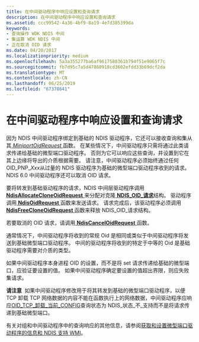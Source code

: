 ```yaml
---
title: 在中间驱动程序中响应设置和查询请求
description: 在中间驱动程序中响应设置和查询请求
ms.assetid: ccc99542-4a36-4bf9-8a19-4e7d385399da
keywords:
- 查询操作 WDK NDIS 中间
- 集运算 WDK NDIS 中间
- 正在取消 OID 请求
ms.date: 04/20/2017
ms.localizationpriority: medium
ms.openlocfilehash: 5a3a355277ba6af9617580361b794f51e9065f7c
ms.sourcegitcommit: fb7d95c7a5d47860918cd3602efdd33b69dcf2da
ms.translationtype: MT
ms.contentlocale: zh-CN
ms.lasthandoff: 06/25/2019
ms.locfileid: "67378641"
---
```

# <a name="responding-to-sets-and-queries-in-an-intermediate-driver"></a>在中间驱动程序中响应设置和查询请求





因为 NDIS 中间驱动程序绑定到基础的 NDIS 驱动程序，它还可以接收查询和集从其[ *MiniportOidRequest* ](https://docs.microsoft.com/windows-hardware/drivers/ddi/content/ndis/nc-ndis-miniport_oid_request)函数。 在某些情况下，中间驱动程序只需将通过此类请求传递给基础的微型端口驱动程序。 否则为它可以响应这些查询，并设置到它在其上边缘将导出的介质根据需要。 请注意，中间驱动程序必须始终通过任何 OID\_PNP\_*Xxx*从过量的 NDIS 驱动程序为基础的微型端口驱动程序收到的请求。 NDIS 6.0 中间驱动程序还可以取消 OID 请求。

要将转发到基础驱动程序的请求，NDIS 中间层驱动程序调用[ **NdisAllocateCloneOidRequest** ](https://docs.microsoft.com/windows-hardware/drivers/ddi/content/ndis/nf-ndis-ndisallocatecloneoidrequest)来分配对克隆[ **NDIS\_OID\_请求**](https://docs.microsoft.com/windows-hardware/drivers/ddi/content/ndis/ns-ndis-_ndis_oid_request)结构。 驱动程序调用[ **NdisOidRequest** ](https://docs.microsoft.com/windows-hardware/drivers/ddi/content/ndis/nf-ndis-ndisoidrequest)函数来发送请求。 请求完成后，该驱动程序必须调用[ **NdisFreeCloneOidRequest** ](https://docs.microsoft.com/windows-hardware/drivers/ddi/content/ndis/nf-ndis-ndisfreecloneoidrequest)函数来释放 NDIS\_OID\_请求结构。

若要取消的 OID 请求，请调用[ **NdisCancelOidRequest** ](https://docs.microsoft.com/windows-hardware/drivers/ddi/content/ndis/nf-ndis-ndiscanceloidrequest)函数。

通常情况下，中间驱动程序将收到的常规 Oid 是相同或类似于中间驱动程序将发送到基础微型端口驱动程序。 中间的驱动程序将收到的特定于中等的 Oid 是基础驱动程序需要对介质的类型。

如果中间驱动程序本身进程 OID 的设置，而不是将 set 请求传递给基础的微型端口，应验证要设置的值。 如果中间驱动程序确定要设置的值超出界限，则应失败集请求。

**请注意**  如果中间驱动程序修改用于将其转发到基础的微型端口驱动程序，以便 TCP 卸载 TCP 网络数据的内容不能在函数执行上的网络数据，中间驱动程序应响应[OID\_TCP\_卸载\_当前\_CONFIG](https://docs.microsoft.com/windows-hardware/drivers/network/oid-tcp-offload-current-config)查询状态为 NDIS\_状态\_不\_支持而不是将请求传递到基础微型端口。

 

有关对组和中间驱动程序中的查询响应的其他信息，请参阅[获取和设置微型端口驱动程序的信息和 NDIS 支持 WMI](obtaining-and-setting-miniport-driver-information-and-ndis-support-for.md)。

 

 





